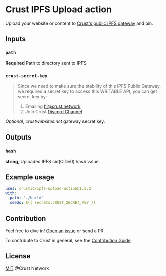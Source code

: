 # Crust IPFS Upload action

Upload your website or content to [Crust's public IPFS gateway](https://crustwebsites.net/ipfs/bafybeifx7yeb55armcsxwwitkymga5xf53dxiarykms3ygqic223w5sk3m#x-ipfs-companion-no-redirect) and pin.

## Inputs

### `path`

**Required** Path to directory sent to IPFS

### `crust-secret-key`

> Since we need to make sure the stability of this IPFS Public Gateway, we required a secret key to access this WRITABLE API, you can get secret key by:
>
> 1. Emailing <hi@crust.network>
> 2. Join Crust [Discord Channel](https://discord.gg/D97GGQndmx)

*Optional*, *crustwebsites.net* gateway secret key.

## Outputs

### `hash`

**string**, Uploaded IPFS cid(CIDv0) hash value.

## Example usage

```yaml
uses: crustio/ipfs-upload-action@1.0.2
with:
  path: './build'
  seeds: ${{ secrets.CRUST_SECRET_KEY }}
```

## Contribution

Feel free to dive in! [Open an issue](https://github.com/crustio/ipfs-upload-action/issues/new) or send a PR.

To contribute to Crust in general, see the [Contribution Guide](https://github.com/crustio/crust/blob/master/docs/CONTRIBUTION.md)

## License

[MIT](https://github.com/crustio/ipfs-crust-action/blob/main/LICENSE) @Crust Network
